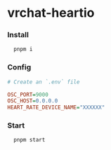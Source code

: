 # vrchat-heartio

### Install

```bash
  pnpm i
```

### Config

```ini
# Create an `.env` file

OSC_PORT=9000
OSC_HOST=0.0.0.0
HEART_RATE_DEVICE_NAME="XXXXXX"
```

### Start

```bash
  pnpm start
```
